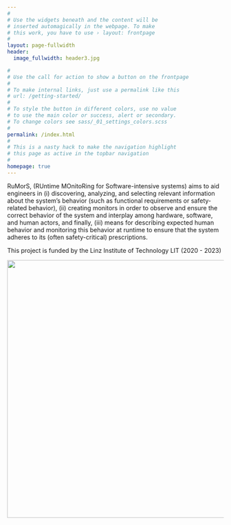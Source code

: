 ```yaml
---
#
# Use the widgets beneath and the content will be
# inserted automagically in the webpage. To make
# this work, you have to use › layout: frontpage
#
layout: page-fullwidth
header:
  image_fullwidth: header3.jpg

#
# Use the call for action to show a button on the frontpage
#
# To make internal links, just use a permalink like this
# url: /getting-started/
#
# To style the button in different colors, use no value
# to use the main color or success, alert or secondary.
# To change colors see sass/_01_settings_colors.scss
#
permalink: /index.html
#
# This is a nasty hack to make the navigation highlight
# this page as active in the topbar navigation
#
homepage: true
---
```



RuMorS, (RUntime MOnitoRing for Software-intensive systems) aims to aid engineers in (i) discovering, analyzing, and selecting relevant information about the system’s behavior (such as functional requirements or safety-related behavior), (ii) creating monitors in order to observe and ensure the correct behavior of the system and interplay among hardware, software, and human actors, and finally, (iii) means for describing expected human behavior and monitoring this behavior at runtime to ensure that the system adheres to its (often safety-critical) prescriptions.



This project is funded by the Linz Institute of Technology LIT   (2020 - 2023)


<div class="row">
    <div class="large-6 columns t30" align="center">
      <img src="{{ site.urlimg }}logo_lit.jpg" height="600" alt="">
    </div><!-- /.medium-4.columns -->
    <div class="large-6 columns t30">
      <img src="{{ site.urlimg }}logo_se.png" alt="">
    </div><!-- /.medium-4.columns -->

</div><!-- /.row -->

